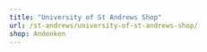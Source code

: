 ```yaml
---
title: "University of St Andrews Shop"
url: /st-andrews/university-of-st-andrews-shop/
shop: Andenken
---
```

